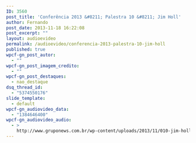 ```yaml
---
ID: 3560
post_title: 'Conferência 2013 &#8211; Palestra 10 &#8211; Jim Holl'
author: Fernando
post_date: 2013-11-18 16:22:08
post_excerpt: ""
layout: audioevideo
permalink: /audioevideo/conferencia-2013-palestra-10-jim-holl
published: true
wpcf-gn_post_autor:
  - ""
wpcf-gn_post_imagem_credito:
  - ""
wpcf-gn_post_destaques:
  - nao_destaque
dsq_thread_id:
  - "5374550176"
slide_template:
  - default
wpcf-gn_audiovideo_data:
  - "1384646400"
wpcf-gn_audiovideo_audio:
  - >
    http://www.gruponews.com.br/wp-content/uploads/2013/11/010-jim-holl.mp3
---
```

